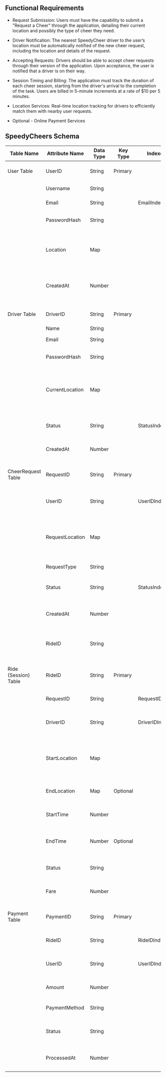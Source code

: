 ## Functional Requirements

- Request Submission: Users must have the capability to submit a "Request a Cheer" through the application, detailing their current location and possibly the type of cheer they need.

- Driver Notification: The nearest SpeedyCheer driver to the user’s location must be automatically notified of the new cheer request, including the location and details of the request.

- Accepting Requests: Drivers should be able to accept cheer requests through their version of the application. Upon acceptance, the user is notified that a driver is on their way.

- Session Timing and Billing: The application must track the duration of each cheer session, starting from the driver's arrival to the completion of the task. Users are billed in 5-minute increments at a rate of $10 per 5 minutes.

- Location Services: Real-time location tracking for drivers to efficiently match them with nearby user requests. 

- Optional - Online Payment Services



## SpeedyCheers Schema

| Table Name        | Attribute Name    | Data Type | Key Type | Indexes                    | Description                                                                                   |
|-------------------|-------------------|-----------|----------|----------------------------|-----------------------------------------------------------------------------------------------|
| User Table        | UserID            | String    | Primary  |                            | Unique identifier for the user.                                                              |
|                   | Username          | String    |          |                            | User's chosen name.                                                                           |
|                   | Email             | String    |          | EmailIndex                 | User's email address.                                                                         |
|                   | PasswordHash      | String    |          |                            | Hashed password for authentication.                                                           |
|                   | Location          | Map       |          |                            | Last known location with latitude (Number) and longitude (Number).                            |
|                   | CreatedAt         | Number    |          |                            | Timestamp of user registration (UNIX timestamp).                                              |
|                   |                   |           |          |                            |                                                                                               |
| Driver Table      | DriverID          | String    | Primary  |                            | Unique identifier for the driver.                                                            |
|                   | Name              | String    |          |                            | Driver's name.                                                                                |
|                   | Email             | String    |          |                            | Driver's email address.                                                                       |
|                   | PasswordHash      | String    |          |                            | Hashed password for authentication.                                                           |
|                   | CurrentLocation   | Map       |          |                            | Driver’s current location with latitude (Number) and longitude (Number).                      |
|                   | Status            | String    |          | StatusIndex                | Indicates if the driver is available, busy, etc.                                              |
|                   | CreatedAt         | Number    |          |                            | Timestamp of driver registration.                                                             |
|                   |                   |           |          |                            |                                                                                               |
| CheerRequest Table| RequestID         | String    | Primary  |                            | Unique identifier for the cheer request.                                                      |
|                   | UserID            | String    |          | UserIDIndex                | Identifier for the user making the request.                                                    |
|                   | RequestLocation   | Map       |          |                            | Location of the cheer request with latitude (Number) and longitude (Number).                  |
|                   | RequestType       | String    |          |                            | Type of cheer requested.                                                                      |
|                   | Status            | String    |          | StatusIndex                | Current status of the request (e.g., pending, matched).                                        |
|                   | CreatedAt         | Number    |          |                            | Timestamp when the request was made.                                                          |
|                   | RideID            | String    |          |                            | Identifier for the ride/session once matched.                                                 |
|                   |                   |           |          |                            |                                                                                               |
| Ride (Session) Table | RideID          | String    | Primary  |                            | Unique identifier for the ride/session.                                                       |
|                   | RequestID         | String    |          | RequestIDIndex             | Linked cheer request identifier.                                                              |
|                   | DriverID          | String    |          | DriverIDIndex              | Identifier for the driver who accepted the request.                                            |
|                   | StartLocation     | Map       |          |                            | Starting location of the session with latitude (Number) and longitude (Number).                |
|                   | EndLocation       | Map       | Optional |                            | Ending location, if applicable.                                                               |
|                   | StartTime         | Number    |          |                            | Timestamp when the session started.                                                           |
|                   | EndTime           | Number    | Optional |                            | Timestamp when the session ended.                                                             |
|                   | Status            | String    |          |                            | Status of the ride (e.g., active, completed).                                                  |
|                   | Fare              | Number    |          |                            | Calculated fare for the session.                                                              |
|                   |                   |           |          |                            |                                                                                               |
| Payment Table     | PaymentID         | String    | Primary  |                            | Unique identifier for the payment transaction.                                                 |
|                   | RideID            | String    |          | RideIDIndex                | Linked ride/session identifier.                                                               |
|                   | UserID            | String    |          | UserIDIndex                | Identifier for the user who made the payment.                                                  |
|                   | Amount            | Number    |          |                            | Amount charged for the session.                                                               |
|                   | PaymentMethod     | String    |          |                            | Details of the payment method used.                                                            |
|                   | Status            | String    |          |                            | Status of the payment (e.g., processed, failed).                                               |
|                   | ProcessedAt       | Number    |          |                            | Timestamp when the payment was processed.                                                      |



